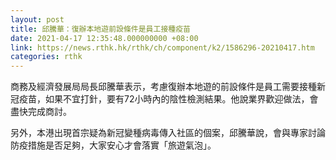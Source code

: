 ```yaml
---
layout: post
title: 邱騰華：復辦本地遊前設條件是員工接種疫苗
date: 2021-04-17 12:35:48.000000000 +08:00
link: https://news.rthk.hk/rthk/ch/component/k2/1586296-20210417.htm
categories: rthk
---
```


商務及經濟發展局局長邱騰華表示，考慮復辦本地遊的前設條件是員工需要接種新冠疫苗，如果不宜打針，要有72小時內的陰性檢測結果。他說業界歡迎做法，會盡快完成商討。

另外，本港出現首宗疑為新冠變種病毒傳入社區的個案，邱騰華說，會與專家討論防疫措施是否足夠，大家安心才會落實「旅遊氣泡」。
